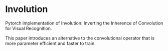 # Involution

Pytorch implementation of Involution: Inverting the Inherence of Convolution for Visual Recognition.


This paper introduces an alternative to the convolutional operator that is more parameter efficient and faster to train.
